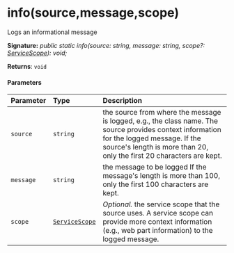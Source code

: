 # info(source,message,scope)



Logs an informational message

**Signature:** _public static info(source: string, message: string, scope?: [ServiceScope](../../sp-core-library.api/class/servicescope.md)): void;_

**Returns**: `void`





#### Parameters


| Parameter	   | Type    | Description |
|:-------------|:---------------|:------------|
| `source`    | `string` | the source from where the message is logged, e.g., the class name. The source provides context information for the logged message. If the source's length is more than 20, only the first 20 characters are kept. |
| `message`    | `string` | the message to be logged If the message's length is more than 100, only the first 100 characters are kept. |
| `scope`    | [`ServiceScope`](../../sp-core-library.api/class/servicescope.md) | _Optional._ the service scope that the source uses. A service scope can provide more context information (e.g., web part information) to the logged message. |


